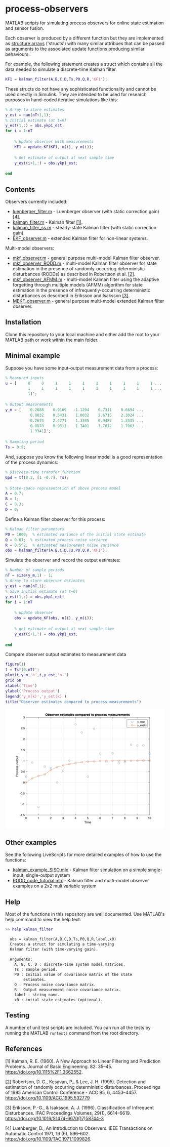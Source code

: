 # process-observers

MATLAB scripts for simulating process observers for online state estimation and sensor fusion.  

Each observer is produced by a different function but they are implemented as [structure arrays](https://www.mathworks.com/help/matlab/ref/struct.html) ('structs') with many similar attribues that can be passed as arguments to the associated update functions producing similar behaviours.

For example, the following statement creates a struct which contains all the data needed to simulate a discrete-time Kalman filter.

```Matlab
KF1 = kalman_filter(A,B,C,D,Ts,P0,Q,R,'KF1');
```

These structs do not have any sophisticated functionality and cannot be used directly in Simulink.  They are intended to be used for research purposes in hand-coded iterative simulations like this:

```Matlab
% Array to store estimates
y_est = nan(nT+1,1);
% Initial estimate (at t=0)
y_est(1,:) = obs.ykp1_est;
for i = 1:nT

    % Update observer with measurements
    KF1 = update_KF(KF1, u(i), y_m(i));

    % Get estimate of output at next sample time
    y_est(i+1,:) = obs.ykp1_est;

end
```


## Contents

Observers currently included:
- [luenberger_filter.m](luenberger_filter.m) - Luenberger observer (with static correction gain) [[4]](#4).
- [kalman_filter.m](kalman_filter.m) - Kalman filter [[1]](#1).
- [kalman_filter_ss.m](kalman_filter_ss.m) - steady-state Kalman filter (with static correction gain).
- [EKF_observer.m](EKF_observer.m) - extended Kalman filter for non-linear systems.

Multi-model observers:
- [mkf_observer.m](mkf_observer.m) - general purpose multi-model Kalman filter observer.
- [mkf_observer_RODD.m](mkf_observer_RODD.m) - multi-model Kalman filter observer for state estimation in the presence of randomly-occurring deterministic disturbances (RODDs) as described in Robertson et al. [[2]](#2).
- [mkf_observer_AFMM.m](mkf_observer_AFMM.m) - multi-model Kalman filter using the adaptive forgetting through multiple models (AFMM) algorithm for state estimation in the presence of infrequently-occurring deterministic disturbances as described in Eriksson and Isaksson [[3]](#3).
- [MEKF_observer.m](MEKF_observer.m) - general purpose multi-model extended Kalman filter observer.

## Installation

Clone this repository to your local machine and either add the root to your MATLAB path or work within the main folder.

## Minimal example

Suppose you have some input-output measurement data from a process:
```Matlab
% Measured inputs
u = [     0     0     1     1     1     1     1     1     1     1 ...
          1     1     1     1     1     1     1     1     1     1 ...
          1]';

% Output measurements
y_m = [    0.2688    0.9169   -1.1294    0.7311    0.6694 ...
           0.0032    0.5431    1.0032    2.6715    2.3024 ...
           0.2674    2.4771    1.3345    0.9487    1.3435 ...
           0.8878    0.9311    1.7401    1.7012    1.7063 ...
           1.3341]';

% Sampling period
Ts = 0.5;
```

And, suppose you know the following linear model is a good representation
of the process dynamics:

```Matlab
% Discrete-time transfer function
Gpd = tf(0.3, [1 -0.7], Ts);

% State-space representation of above process model
A = 0.7;
B = 1;
C = 0.3;
D = 0;
```

Define a Kalman filter observer for this process:
```Matlab
% Kalman filter parameters
P0 = 1000;  % estimated variance of the initial state estimate
Q = 0.01;  % estimated process noise variance
R = 0.5^2;  % estimated measurement noise variance
obs = kalman_filter(A,B,C,D,Ts,P0,Q,R,'KF1');
```

Simulate the observer and record the output estimates:
```Matlab
% Number of sample periods
nT = size(y_m,1) - 1;
% Array to store observer estimates
y_est = nan(nT,1);
% Save initial estimate (at t=0)
y_est(1,:) = obs.ykp1_est;
for i = 1:nT

    % update observer
    obs = update_KF(obs, u(i), y_m(i));

    % get estimate of output at next sample time
    y_est(i+1,:) = obs.ykp1_est;

end
```

Compare observer output estimates to measurement data
```Matlab
figure(1)
t = Ts*(0:nT)';
plot(t,y_m,'o',t,y_est,'o-')
grid on
xlabel('Time')
ylabel('Process output')
legend('y_m(k)','y_est(k)')
title("Observer estimates compared to process measurements")
```

<img src='images/siso_kf_example_plot.png' width=600>

## Other examples

See the following LiveScripts for more detailed examples of how to use the functions:

- [kalman_example_SISO.mlx](kalman_example_SISO.mlx) - Kalman filter simulation on a simple single-input, single-output system
- [RODD_code_tutorial.mlx](RODD_code_tutorial.mlx) - Kalman filter and multi-model observer examples on a 2x2 multivariable system

## Help

Most of the functions in this repository are well documented.  Use MATLAB's help command to view the help text:

```Matlab
>> help kalman_filter
```
```text
  obs = kalman_filter(A,B,C,D,Ts,P0,Q,R,label,x0)
  Creates a struct for simulating a time-varying 
  Kalman filter (with time-varying gain).
 
  Arguments:
    A, B, C, D : discrete-time system model matrices.
    Ts : sample period.
    P0 : Initial value of covariance matrix of the state
        estimates.
    Q : Process noise covariance matrix.
    R : Output measurement noise covariance matrix.
    label : string name.
    x0 : intial state estimates (optional).

```

## Testing

A number of unit test scripts are included.  You can run all the tests by running the MATLAB `runtests` command from the root directory.

## References

<a id="1">[1]</a> Kalman, R. E. (1960). A New Approach to Linear Filtering and Prediction Problems. Journal of Basic Engineering. 82: 35–45. https://doi.org/10.1115%2F1.3662552.

<a id="2">[2]</a> Robertson, D. G., Kesavan, P., & Lee, J. H. (1995). Detection and estimation of randomly occurring deterministic disturbances. Proceedings of 1995 American Control Conference - ACC 95, 6, 4453–4457. https://doi.org/10.1109/ACC.1995.532779

<a id="3">[3]</a> Eriksson, P.-G., & Isaksson, A. J. (1996). Classification of Infrequent Disturbances. IFAC Proceedings Volumes, 29(1), 6614–6619. https://doi.org/10.1016/S1474-6670(17)58744-3

<a id="4">[4]</a> Luenberger, D., An Introduction to Observers. IEEE Transactions on Automatic Control 1971, 16 (6), 596–602. https://doi.org/10.1109/TAC.1971.1099826.
